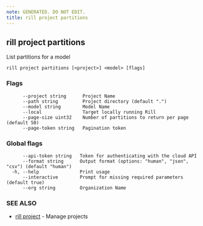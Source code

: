 ```yaml
---
note: GENERATED. DO NOT EDIT.
title: rill project partitions
---
```

## rill project partitions

List partitions for a model

```
rill project partitions [<project>] <model> [flags]
```

### Flags

```
      --project string      Project Name
      --path string         Project directory (default ".")
      --model string        Model Name
      --local               Target locally running Rill
      --page-size uint32    Number of partitions to return per page (default 50)
      --page-token string   Pagination token
```

### Global flags

```
      --api-token string   Token for authenticating with the cloud API
      --format string      Output format (options: "human", "json", "csv") (default "human")
  -h, --help               Print usage
      --interactive        Prompt for missing required parameters (default true)
      --org string         Organization Name
```

### SEE ALSO

* [rill project](project.md)	 - Manage projects

